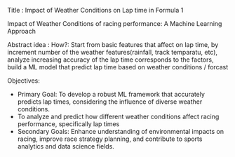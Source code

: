 Title : Impact of Weather Conditions on Lap time in Formula 1

Impact of Weather Conditions of racing performance: A Machine Learning Approach

Abstract idea : 
How?:  Start from basic features that affect on lap time, by increment number of the weather features(rainfall, track temparatu, etc), analyze increasing accuracy of the lap time corresponds to the factors, build a ML model that predict lap time based on weather conditions / forcast


Objectives:
* Primary Goal: To develop a robust ML framework that accurately predicts lap times, considering the influence of diverse weather conditions.
* To analyze and predict how different weather conditions affect racing performance, specifically lap times
* Secondary Goals: Enhance understanding of environmental impacts on racing, improve race strategy planning, and contribute to sports analytics and data science fields.
